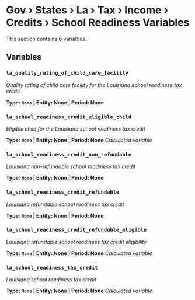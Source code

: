 # Gov › States › La › Tax › Income › Credits › School Readiness Variables

This section contains 6 variables.

## Variables

### `la_quality_rating_of_child_care_facility`
*Quality rating of child care facility for the Louisiana school readiness tax credit*

**Type: `None` | Entity: None | Period: None**

### `la_school_readiness_credit_eligible_child`
*Eligible child for the Louisiana school readiness tax credit*

**Type: `None` | Entity: None | Period: None**
*Calculated variable*

### `la_school_readiness_credit_non_refundable`
*Louisiana non-refundable school readiness tax credit*

**Type: `None` | Entity: None | Period: None**

### `la_school_readiness_credit_refundable`
*Louisiana refundable school readiness tax credit*

**Type: `None` | Entity: None | Period: None**

### `la_school_readiness_credit_refundable_eligible`
*Louisiana refundable school readiness tax credit eligibility*

**Type: `None` | Entity: None | Period: None**
*Calculated variable*

### `la_school_readiness_tax_credit`
*Louisiana school readiness tax credit*

**Type: `None` | Entity: None | Period: None**
*Calculated variable*
